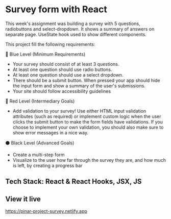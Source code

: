 # Survey form with React

This week's assignment was building a survey with 5 questions, radiobuttons and select-dropdown. It shows a summary of answers on separate page. UseState hook used to show different components.

This project fill the following requirements:

🔵 Blue Level (Minimum Requirements)

- Your survey should consist of at least 3 questions.
- At least one question should use radio buttons.
- At least one question should use a select dropdown.
- There should be a submit button. When pressed your app should hide the input form and show a summary of the user's submissions.
- Your site should follow accessibility guidelines

🔴 Red Level (Intermediary Goals)

- Add validation to your survey! Use either HTML input validation attributes (such as required) or implement custom logic when the user clicks the submit button to make the form fields have validations. If you choose to implement your own validation, you should also make sure to show error messages in a nice way.

⚫ Black Level (Advanced Goals)

- Create a multi-step form
- Visualize to the user how far through the survey they are, and how much is left, by creating a progress bar

## Tech Stack: React & React Hooks, JSX, JS

## View it live

https://pinar-project-survey.netlify.app
